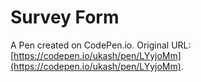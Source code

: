 # Survey Form

A Pen created on CodePen.io. Original URL: [https://codepen.io/ukash/pen/LYyjoMm](https://codepen.io/ukash/pen/LYyjoMm).



